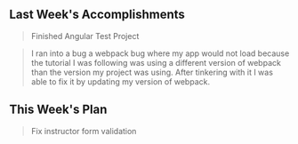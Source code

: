 ## Last Week's Accomplishments

> Finished Angular Test Project

> I ran into a bug a webpack bug where my app would 
not load because the tutorial I was following was 
using a different version of webpack than the version
my project was using. After tinkering with it I was 
able to fix it by updating my version of webpack.

## This Week's Plan

> Fix instructor form validation 